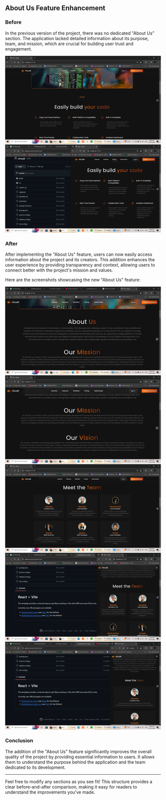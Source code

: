 ## About Us Feature Enhancement

### Before

In the previous version of the project, there was no dedicated "About Us" section. The application lacked detailed information about its purpose, team, and mission, which are crucial for building user trust and engagement.

![Before](https://github.com/PAVANbingi/AboutUs/blob/main/src/assets/Screenshot%20(3047).png)
![Before](https://github.com/PAVANbingi/AboutUs/blob/main/src/assets/Screenshot%20(3048).png)

### After

After implementing the "About Us" feature, users can now easily access information about the project and its creators. This addition enhances the user experience by providing transparency and context, allowing users to connect better with the project's mission and values.

Here are the screenshots showcasing the new "About Us" feature:

![After](https://github.com/PAVANbingi/AboutUs/blob/main/src/assets/Screenshot%20(3039).png)
![After](https://github.com/PAVANbingi/AboutUs/blob/main/src/assets/Screenshot%20(3041).png)
![After](https://github.com/PAVANbingi/AboutUs/blob/main/src/assets/Screenshot%20(3042).png)
![After](https://github.com/PAVANbingi/AboutUs/blob/main/src/assets/Screenshot%20(3043).png)
![After](https://github.com/PAVANbingi/AboutUs/blob/main/src/assets/Screenshot%20(3045).png)

### Conclusion

The addition of the "About Us" feature significantly improves the overall quality of the project by providing essential information to users. It allows them to understand the purpose behind the application and the team dedicated to its development.

---

Feel free to modify any sections as you see fit! This structure provides a clear before-and-after comparison, making it easy for readers to understand the improvements you've made.
